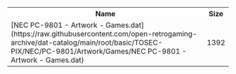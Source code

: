 <table>
<tr><th>Name</th><th>Size</th></tr>
<tr><td>
[NEC PC-9801 - Artwork - Games.dat](https://raw.githubusercontent.com/open-retrogaming-archive/dat-catalog/main/root/basic/TOSEC-PIX/NEC/PC-9801/Artwork/Games/NEC PC-9801 - Artwork - Games.dat)
</td><td>1392</td></tr>
</table>
